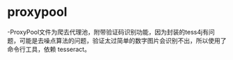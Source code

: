 # proxypool

-ProxyPool文件为爬去代理池，附带验证码识别功能，因为封装的tess4j有问题，可能是去噪点算法的问题，验证太过简单的数字图片会识别不出，所以使用了命令行工具，依赖 tesseract。

